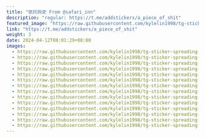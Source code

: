 ```yaml
---
title: "依托钩史 From @safari_inn"
description: "regular: https://t.me/addstickers/a_piece_of_shit"
featured_image: "https://raw.githubusercontent.com/kylelin1998/tg-sticker-spreading-worldwide-images/main/img/e82e6067-c120-475d-b427-8432f81cece9.jpg"
link: "https://t.me/addstickers/a_piece_of_shit"
weight: 3
date: 2024-04-12T08:01:29+08:00
images:
  - https://raw.githubusercontent.com/kylelin1998/tg-sticker-spreading-worldwide-images/main/img/e82e6067-c120-475d-b427-8432f81cece9.jpg
  - https://raw.githubusercontent.com/kylelin1998/tg-sticker-spreading-worldwide-images/main/img/6858db97-8f64-4a45-a1e1-e2a68f9516e7.jpg
  - https://raw.githubusercontent.com/kylelin1998/tg-sticker-spreading-worldwide-images/main/img/3b6f0b92-6d38-4b3a-902d-9d60088bc48e.jpg
  - https://raw.githubusercontent.com/kylelin1998/tg-sticker-spreading-worldwide-images/main/img/16c03b79-6209-403a-beb3-821de3e25c70.jpg
  - https://raw.githubusercontent.com/kylelin1998/tg-sticker-spreading-worldwide-images/main/img/f5e11cdf-ebb4-495f-b1fc-f7ff7e1ba1b0.jpg
  - https://raw.githubusercontent.com/kylelin1998/tg-sticker-spreading-worldwide-images/main/img/9251e650-7e1f-47f0-ac3f-6fda811777dd.jpg
  - https://raw.githubusercontent.com/kylelin1998/tg-sticker-spreading-worldwide-images/main/img/dc235006-398a-4183-a93c-2a210d7fc5a9.jpg
  - https://raw.githubusercontent.com/kylelin1998/tg-sticker-spreading-worldwide-images/main/img/9a1ffe87-4177-48da-b041-71533d891ae1.jpg
  - https://raw.githubusercontent.com/kylelin1998/tg-sticker-spreading-worldwide-images/main/img/5eda02cb-5551-4927-9daf-e1122737ccca.jpg
  - https://raw.githubusercontent.com/kylelin1998/tg-sticker-spreading-worldwide-images/main/img/1618087f-c914-4202-9ca8-79c0f00faca9.jpg
  - https://raw.githubusercontent.com/kylelin1998/tg-sticker-spreading-worldwide-images/main/img/8a5cce3e-f6a8-405f-8a61-bbbba695c50d.jpg
  - https://raw.githubusercontent.com/kylelin1998/tg-sticker-spreading-worldwide-images/main/img/c09465f1-c384-4fae-85c2-34de830d9b81.jpg
  - https://raw.githubusercontent.com/kylelin1998/tg-sticker-spreading-worldwide-images/main/img/6be94c64-7bdc-4d49-9302-a5a841269394.jpg
  - https://raw.githubusercontent.com/kylelin1998/tg-sticker-spreading-worldwide-images/main/img/0b8715f8-835b-4aa3-b3ec-0bb10d21d256.jpg
---
```

